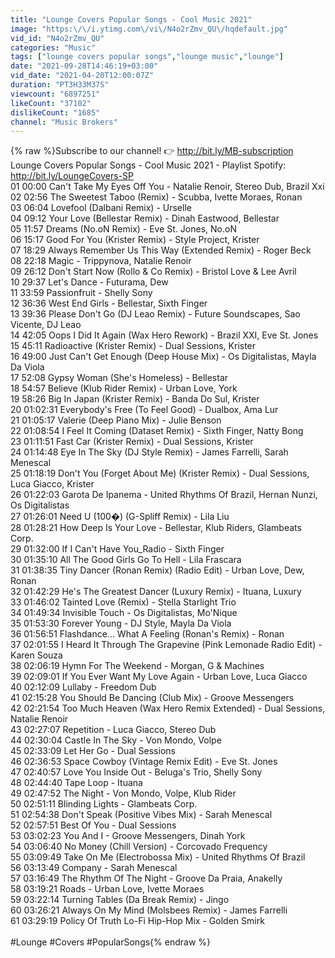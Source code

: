 ```yaml
---
title: "Lounge Covers Popular Songs - Cool Music 2021"
image: "https:\/\/i.ytimg.com\/vi\/N4o2rZmv_QU\/hqdefault.jpg"
vid_id: "N4o2rZmv_QU"
categories: "Music"
tags: ["lounge covers popular songs","lounge music","lounge"]
date: "2021-09-28T14:46:19+03:00"
vid_date: "2021-04-20T12:00:07Z"
duration: "PT3H33M37S"
viewcount: "6897251"
likeCount: "37102"
dislikeCount: "1685"
channel: "Music Brokers"
---
```

{% raw %}Subscribe to our channel! 👉 <a rel="nofollow" target="blank" href="http://bit.ly/MB-subscription">http://bit.ly/MB-subscription</a><br />Lounge Covers Popular Songs - Cool Music 2021 - Playlist Spotify: <a rel="nofollow" target="blank" href="http://bit.ly/LoungeCovers-SP">http://bit.ly/LoungeCovers-SP</a><br />01 00:00 Can't Take My Eyes Off You - Natalie Renoir, Stereo Dub, Brazil Xxi<br />02 02:56 The Sweetest Taboo (Remix) - Scubba, Ivette Moraes, Ronan<br />03 06:04 Lovefool (Dalbani Remix) - Urselle<br />04 09:12 Your Love (Bellestar Remix) - Dinah Eastwood, Bellestar<br />05 11:57 Dreams (No.oN Remix) - Eve St. Jones, No.oN<br />06 15:17 Good For You (Krister Remix) - Style Project, Krister<br />07 18:29 Always Remember Us This Way (Extended Remix) - Roger Beck<br />08 22:18 Magic - Trippynova, Natalie Renoir<br />09 26:12 Don't Start Now (Rollo &amp; Co Remix) - Bristol Love &amp; Lee Avril<br />10 29:37 Let's Dance - Futurama, Dew<br />11 33:59 Passionfruit - Shelly Sony<br />12 36:36 West End Girls - Bellestar, Sixth Finger<br />13 39:36 Please Don't Go (DJ Leao Remix) - Future Soundscapes, Sao Vicente, DJ Leao<br />14 42:05 Oops I Did It Again (Wax Hero Rework) - Brazil XXI, Eve St. Jones<br />15 45:11 Radioactive (Krister Remix) - Dual Sessions, Krister<br />16 49:00 Just Can't Get Enough (Deep House Mix) - Os Digitalistas, Mayla Da Viola<br />17 52:08 Gypsy Woman (She's Homeless) - Bellestar<br />18 54:57 Believe (Klub Rider Remix) - Urban Love, York<br />19 58:26 Big In Japan (Krister Remix) - Banda Do Sul, Krister<br />20 01:02:31 Everybody's Free (To Feel Good) - Dualbox, Ama Lur<br />21 01:05:17 Valerie (Deep Piano Mix) - Julie Benson<br />22 01:08:54 I Feel It Coming (Dataset Remix) - Sixth Finger, Natty Bong<br />23 01:11:51 Fast Car (Krister Remix) - Dual Sessions, Krister<br />24 01:14:48 Eye In The Sky (DJ Style Remix) - James Farrelli, Sarah Menescal<br />25 01:18:19 Don't You (Forget About Me) (Krister Remix) - Dual Sessions, Luca Giacco, Krister<br />26 01:22:03 Garota De Ipanema - United Rhythms Of Brazil, Hernan Nunzi, Os Digitalistas<br />27 01:26:01 Need U (100�) (G-Spliff Remix) - Lila Liu<br />28 01:28:21 How Deep Is Your Love - Bellestar, Klub Riders, Glambeats Corp.<br />29 01:32:00 If I Can't Have You_Radio - Sixth Finger<br />30 01:35:10 All The Good Girls Go To Hell - Lila Frascara<br />31 01:38:35 Tiny Dancer (Ronan Remix) (Radio Edit) - Urban Love, Dew, Ronan<br />32 01:42:29 He's The Greatest Dancer (Luxury Remix) - Ituana, Luxury<br />33 01:46:02 Tainted Love (Remix) - Stella Starlight Trio<br />34 01:49:34 Invisible Touch - Os Digitalistas, Mo'Nique<br />35 01:53:30 Forever Young - DJ Style, Mayla Da Viola<br />36 01:56:51 Flashdance... What A Feeling (Ronan's Remix) - Ronan<br />37 02:01:55 I Heard It Through The Grapevine (Pink Lemonade Radio Edit) - Karen Souza<br />38 02:06:19 Hymn For The Weekend - Morgan, G &amp; Machines<br />39 02:09:01 If You Ever Want My Love Again - Urban Love, Luca Giacco<br />40 02:12:09 Lullaby - Freedom Dub<br />41 02:15:28 You Should Be Dancing (Club Mix) - Groove Messengers<br />42 02:21:54 Too Much Heaven (Wax Hero Remix Extended) - Dual Sessions, Natalie Renoir<br />43 02:27:07 Repetition - Luca Giacco, Stereo Dub<br />44 02:30:04 Castle In The Sky - Von Mondo, Volpe<br />45 02:33:09 Let Her Go - Dual Sessions<br />46 02:36:53 Space Cowboy (Vintage Remix Edit) - Eve St. Jones<br />47 02:40:57 Love You Inside Out - Beluga's Trio, Shelly Sony<br />48 02:44:40 Tape Loop - Ituana<br />49 02:47:52 The Night - Von Mondo, Volpe, Klub Rider<br />50 02:51:11 Blinding Lights - Glambeats Corp.<br />51 02:54:38 Don't Speak (Positive Vibes Mix) - Sarah Menescal<br />52 02:57:51 Best Of You - Dual Sessions<br />53 03:02:23 You And I - Groove Messengers, Dinah York<br />54 03:06:40 No Money (Chill Version) - Corcovado Frequency<br />55 03:09:49 Take On Me (Electrobossa Mix) - United Rhythms Of Brazil<br />56 03:13:49 Company - Sarah Menescal<br />57 03:16:49 The Rhythm Of The Night - Groove Da Praia, Anakelly<br />58 03:19:21 Roads - Urban Love, Ivette Moraes<br />59 03:22:14 Turning Tables (Da Break Remix) - Jingo<br />60 03:26:21 Always On My Mind (Molsbees Remix) - James Farrelli<br />61 03:29:19 Policy Of Truth Lo-Fi Hip-Hop Mix - Golden Smirk<br /><br />#Lounge #Covers #PopularSongs{% endraw %}

